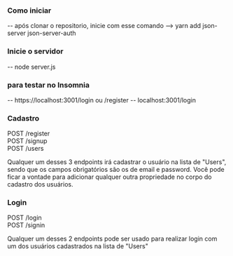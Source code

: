 ### Como iniciar

-- após clonar o repositorio, inicie com esse comando --> yarn add json-server json-server-auth

### Inicie o servidor

-- node server.js

### para testar no Insomnia

-- https://localhost:3001/login ou /register
-- localhost:3001/login

### Cadastro

POST /register <br/>
POST /signup <br/>
POST /users

Qualquer um desses 3 endpoints irá cadastrar o usuário na lista de "Users", sendo que os campos obrigatórios são os de email e password.
Você pode ficar a vontade para adicionar qualquer outra propriedade no corpo do cadastro dos usuários.

### Login

POST /login <br/>
POST /signin

Qualquer um desses 2 endpoints pode ser usado para realizar login com um dos usuários cadastrados na lista de "Users"
